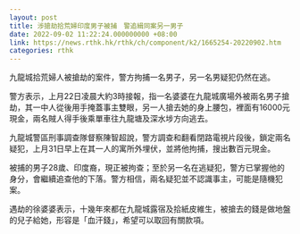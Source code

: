 ```yaml
---
layout: post
title: 涉搶劫拾荒婦印度男子被捕　警追緝同案另一男子
date: 2022-09-02 11:22:24.000000000 +08:00
link: https://news.rthk.hk/rthk/ch/component/k2/1665254-20220902.htm
categories: rthk
---
```


九龍城拾荒婦人被搶劫的案件，警方拘捕一名男子，另一名男疑犯仍然在逃。

警方表示，上月22日凌晨大約3時接報，指一名婆婆在九龍城廣場外被兩名男子搶劫，其一中人從後用手掩蓋事主雙眼，另一人搶去她的身上腰包，裡面有16000元現金，兩名賊人得手後乘單車往九龍塘及深水埗方向逃去。

九龍城警區刑事調查隊督察陳智超說，警方調查和翻看閉路電視片段後，鎖定兩名疑犯，上月31日早上在其一人的寓所外埋伏，並將他拘捕，搜出數百元現金。

被捕的男子28歲、印度裔，現正被拘查；至於另一名在逃疑犯，警方已掌握他的身分，會繼續追查他的下落。警方相信，兩名疑犯並不認識事主，可能是隨機犯案。

遇劫的徐婆婆表示，十幾年來都在九龍城露宿及拾紙皮維生，被搶去的錢是做地盤的兒子給她，形容是「血汗錢」，希望可以取回有關款項。
